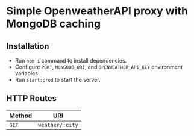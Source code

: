 # Simple OpenweatherAPI proxy with MongoDB caching

## Installation

- Run `npm i` command to install dependencies.
- Configure `PORT`, `MONGODB_URI`, and `OPENWEATHER_API_KEY` environment variables.
- Run `start:prod` to start the server.

## HTTP Routes

| Method | URI             |
| ------ | --------------- |
| `GET`  | `weather/:city` |
